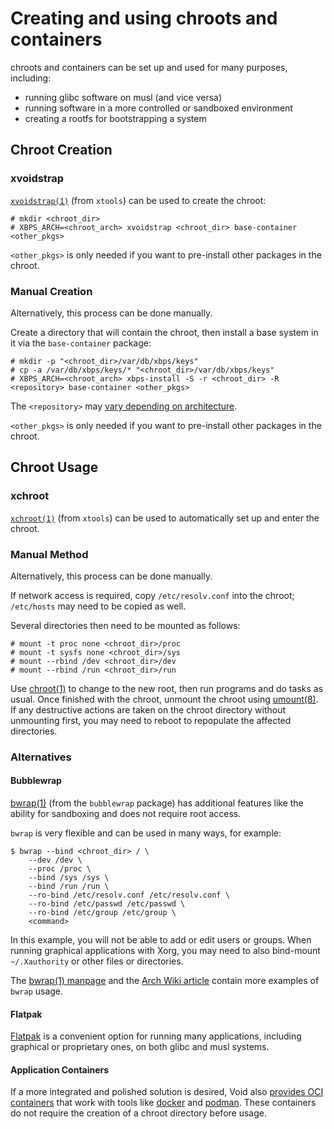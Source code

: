 # Creating and using chroots and containers

chroots and containers can be set up and used for many purposes, including:

- running glibc software on musl (and vice versa)
- running software in a more controlled or sandboxed environment
- creating a rootfs for bootstrapping a system

## Chroot Creation

### xvoidstrap

[`xvoidstrap(1)`](https://man.voidlinux.org/xvoidstrap.1) (from `xtools`) can be
used to create the chroot:

```
# mkdir <chroot_dir>
# XBPS_ARCH=<chroot_arch> xvoidstrap <chroot_dir> base-container <other_pkgs>
```

`<other_pkgs>` is only needed if you want to pre-install other packages in the
chroot.

### Manual Creation

Alternatively, this process can be done manually.

Create a directory that will contain the chroot, then install a base system in
it via the `base-container` package:

```
# mkdir -p "<chroot_dir>/var/db/xbps/keys"
# cp -a /var/db/xbps/keys/* "<chroot_dir>/var/db/xbps/keys"
# XBPS_ARCH=<chroot_arch> xbps-install -S -r <chroot_dir> -R <repository> base-container <other_pkgs>
```

The `<repository>` may [vary depending on
architecture](../../xbps/repositories/index.md#the-main-repository).

`<other_pkgs>` is only needed if you want to pre-install other packages in the
chroot.

## Chroot Usage

### xchroot

[`xchroot(1)`](https://man.voidlinux.org/xchroot.1) (from `xtools`) can be used
to automatically set up and enter the chroot.

### Manual Method

Alternatively, this process can be done manually.

If network access is required, copy `/etc/resolv.conf` into the chroot;
`/etc/hosts` may need to be copied as well.

Several directories then need to be mounted as follows:

```
# mount -t proc none <chroot_dir>/proc
# mount -t sysfs none <chroot_dir>/sys
# mount --rbind /dev <chroot_dir>/dev
# mount --rbind /run <chroot_dir>/run
```

Use [chroot(1)](https://man.voidlinux.org/chroot.1) to change to the new root,
then run programs and do tasks as usual. Once finished with the chroot, unmount
the chroot using [umount(8)](https://man.voidlinux.org/umount.8). If any
destructive actions are taken on the chroot directory without unmounting first,
you may need to reboot to repopulate the affected directories.

### Alternatives

#### Bubblewrap

[bwrap(1)](https://man.voidlinux.org/bwrap.1) (from the `bubblewrap` package)
has additional features like the ability for sandboxing and does not require
root access.

`bwrap` is very flexible and can be used in many ways, for example:

```
$ bwrap --bind <chroot_dir> / \
	--dev /dev \
	--proc /proc \
	--bind /sys /sys \
	--bind /run /run \
	--ro-bind /etc/resolv.conf /etc/resolv.conf \
	--ro-bind /etc/passwd /etc/passwd \
	--ro-bind /etc/group /etc/group \
	<command>
```

In this example, you will not be able to add or edit users or groups. When
running graphical applications with Xorg, you may need to also bind-mount
`~/.Xauthority` or other files or directories.

The [bwrap(1) manpage](https://man.voidlinux.org/bwrap.1) and the [Arch Wiki
article](https://wiki.archlinux.org/title/Bubblewrap#Usage_examples) contain
more examples of `bwrap` usage.

#### Flatpak

[Flatpak](../external-applications.md#flatpak) is a convenient option for
running many applications, including graphical or proprietary ones, on both
glibc and musl systems.

#### Application Containers

If a more integrated and polished solution is desired, Void also [provides OCI
containers](https://voidlinux.org/download/#containers) that work with tools
like [docker](https://www.docker.com) and
[podman](https://man.voidlinux.org/podman.1). These containers do not require
the creation of a chroot directory before usage.

